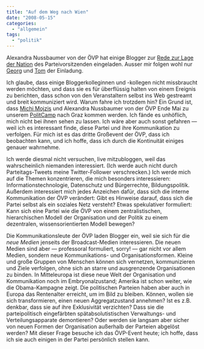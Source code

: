 ```yaml
---
title: "Auf dem Weg nach Wien"
date: "2008-05-15"
categories: 
  - "allgemein"
tags: 
  - "politik"
---
```


Alexandra Nussbaumer von der ÖVP hat einige Blogger zur [Rede zur Lage der Nation](http://www.oevp.at/rede08/index.aspx?pageid=26790 "Live-Blog der ÖVP") des Parteivorsitzenden eingeladen. Ausser mir folgen wohl nur [Georg](http://www.rigardi.org "rigardi - politisches Blog von Georg Pichler") und [Tom](http://zurpolitik.com/ "Zur Politik") der Einladung.

Ich glaube, dass einige Bloggerkolleginnen und -kollegen nicht missbraucht werden möchten, und dass sie es für überflüssig halten von einem Ereignis zu berichten, dass schon von den Veranstaltern selbst ins Web gestreamt und breit kommuniziert wird. Warum fahre ich trotzdem hin? Ein Grund ist, dass [Michi Mojzis](http://mojzis.oevp.at/blogs/mojzis/ "Weblog von Michaela Mojzis, Bundesgeschäftsführerin der Östereichischen Volkspartei") und Alexandra Nussbaumer von der ÖVP Ende Mai zu unserem [PolitCamp](http:www.barcamp.at/politcamp_graz "Seite des PolitCamp auf dem österreichischen Barcamp-Wiki") nach Graz kommen werden. Ich fände es unhöflich, mich nicht bei ihnen sehen zu lassen. Ich wäre aber auch sonst gefahren — weil ich es interessant finde, diese Partei und ihre Kommunikation zu verfolgen. Für mich ist es das dritte Großevent der ÖVP, dass ich beobachten kann, und ich hoffe, dass ich durch die Kontinuität einiges genauer wahrnehme.

Ich werde diesmal nicht versuchen, live mitzubloggen, weil das wahrscheinlich niemanden interessiert. (Ich werde auch nicht durch Parteitags-Tweets meine Twitter-Follower verschrecken.) Ich werde mich auf die Themen konzentrieren, die mich besonders interessieren: Informationstechnologie, Datenschutz und Bürgerrechte, Bildungspolitik. Außerdem interessiert mich jedes Anzeichen dafür, dass sich die interne Kommunikation der ÖVP verändert: Gibt es Hinweise darauf, dass sich die Partei selbst als ein soziales Netz versteht? Etwas spekulativer formuliert: Kann sich eine Partei wie die ÖVP von einem zentralistischen, hierarchischen Modell der Organisation und der Politik zu einem dezentralen, wissensorientierten Modell bewegen?

Die Kommunikationsleute der ÖVP laden Blogger ein, weil sie sich für die _neue Medien_ jenseits der Broadcast-Medien interessieren. Die neuen Medien sind aber — professoral formuliert, sorry! — gar nicht vor allem Medien, sondern neue Kommunikations- und Organisationsformen. Kleine und große Gruppen von Menschen können sich vernetzen, kommunizieren und Ziele verfolgen, ohne sich an starre und ausgrenzende Organisationen zu binden. In Mitteleuropa ist diese neue Welt der Organisation und Kommunikation noch im Embryonalzustand; Amerika ist schon weiter, wie die Obama-Kampagne zeigt. Die politischen Parteien haben aber auch in Europa das Rentenalter erreicht, um im Bild zu bleiben. Können, wollen sie sich transformieren, einen neuen Aggregatzustand annehmen? Ist es z.B. denkbar, dass sie auf ihre Exklusivität verzichten? Dass sie die parteipolitisch eingefärbten spätabsolutistischen Verwaltungs- und Verteilungsapparate demontieren? Oder werden sie langsam aber sicher von neuen Formen der Organisation außerhalb der Parteien abgelöst werden? Mit dieser Frage besuche ich das ÖVP-Event heute; ich hoffe, dass ich sie auch einigen in der Partei persönlich stellen kann.
